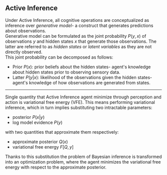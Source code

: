 ## Active Inference

Under Active Inference, all cognitive operations are conceptualized as inference over *generative model*- a construct that generates predictions about observations.  
Generative model can be formulated as the joint probability $P(y,x)$ of observations $y$ and hidden states $x$ that generate those observations. 
The latter are referred to as *hidden states* or *latent variables* as they are not directly observed.  
This joint probability can be decomposed as follows:

- Prior $P(x)$: prior beliefs about the hidden states- agent's knowledge about hidden states prior to observing sensory data.
- Latter $P(y|x)$: likelihood of the observations given the hidden states- agent's knowledge of how observations are generated from states.

---

Single quantity that Active Inference agent minimize through perception and action is variational free energy (VFE). This means performing variational inference, which in turn implies substituting two intractable parameters:

- posterior $P(x|y)$
- log model evidence $P(y)$

with two quantities that approximate them respectively:

- approximate posterior $Q(x)$
- variational free energy $F[Q,y]$

Thanks to this substitution the problem of Bayesian inference is transformed into an optimization problem, where the agent minimizes the variational free energy with respect to the approximate posterior.
<!-- 
---

From the general free energy equation ([@eq:free-energy]), we are still left with untractable model evidence $P(y)$ distribution. To this end, we can use the ELBO to approximate the model evidence, with the help of amortization parameters $\phi$ found in recognition model $q_\phi(z|y)$:
$$
\begin{aligned}
\log P_\theta(y) &= \log \int_z p_\theta(y, z) dz \\
&= \log \int_z p_\theta(y, z) \frac{q_\phi(z \vert y)}{q_\phi(z \vert y)} dz \\
&= \log \mathbb{E}_{z \sim q_\phi(z \vert y)} \left[ \frac{p_\theta(y, z)}{q_\phi(z \vert y)}\right] \\
&\geq \mathbb{E}_z \left[ \log \frac{p_\theta(y,z)}{q_\phi(z \vert y)}\right] \text{ (by Jensen's inequality)} \\
&= \mathbb{E}_z \left[ \log p_\theta(y,z) \right] + \int_z q_\phi(z \vert y) \log \frac{1}{q_\phi(z \vert y)} dz \\
&= \mathbb{E}_z \left[ \log p_\theta(y,z) \right] + \mathcal{H} \left(q_\phi \left(z \vert y\right) \right)
\end{aligned}$$

---

$$
\log P_\theta(y) \geq \mathbb{E}_z \left[ \log p_\theta(y,z) \right] + \mathcal{H} \left(q_\phi \left(z \vert y\right) \right) 
$$ {#eq:shannon-entropy}

where $\mathcal{H}(\cdot)$ is called *Shannon entropy*; and $z\sim q_\phi(z \vert y)$. 

By definition, the term *"Evidence"* in ELBO is the value of a likelihood function evaluated with fixed parameters. With the definition of:
$$\mathcal{L}= \mathbb{E}_z \left[ \log p_\theta(y,z) \right] + \mathcal{H} \left(q_\phi \left(z \vert y\right) \right)$$ {#eq:elbo}
it turns out that $\mathcal{L}$ sets a lower bound for the evidence of observations and maximizing $\mathcal{L}$ will push the log likelihood of $x$. Hence we call $\mathcal{L}$ the *Evidence Lower Bound* (ELBO). -->
